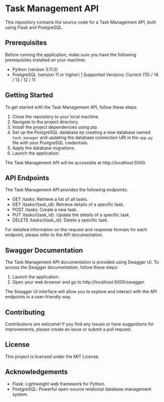 # Task Management API

This repository contains the source code for a Task Management API, built using Flask and PostgreSQL.

## Prerequisites

Before running the application, make sure you have the following prerequisites installed on your machine:

- Python (version 3.11.0)
- PostgreSQL (version 11 or higher) | Supported Versions: Current (15) / 14 / 13 / 12 / 11


## Getting Started

To get started with the Task Management API, follow these steps:

1. Clone the repository to your local machine.
2. Navigate to the project directory.
3. Install the project dependencies using pip.
4. Set up the PostgreSQL database by creating a new database named `task_manager` and updating the database connection URI in the `app.py` file with your PostgreSQL credentials.
5. Apply the database migrations.
6. Launch the application.

The Task Management API will be accessible at http://localhost:5000.

## API Endpoints

The Task Management API provides the following endpoints:

- GET /tasks: Retrieve a list of all tasks.
- GET /tasks/{task_id}: Retrieve details of a specific task.
- POST /tasks: Create a new task.
- PUT /tasks/{task_id}: Update the details of a specific task.
- DELETE /tasks/{task_id}: Delete a specific task.

For detailed information on the request and response formats for each endpoint, please refer to the API documentation.

## Swagger Documentation

The Task Management API documentation is provided using Swagger UI. To access the Swagger documentation, follow these steps:

1. Launch the application.
2. Open your web browser and go to http://localhost:5000/swagger.

The Swagger UI interface will allow you to explore and interact with the API endpoints in a user-friendly way.

## Contributing

Contributions are welcome! If you find any issues or have suggestions for improvements, please create an issue or submit a pull request.

## License

This project is licensed under the MIT License.

## Acknowledgements

- Flask: Lightweight web framework for Python.
- PostgreSQL: Powerful open-source relational database management system.